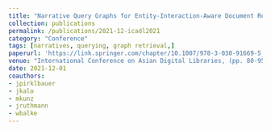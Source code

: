 ```yaml
---
title: "Narrative Query Graphs for Entity-Interaction-Aware Document Retrieval"
collection: publications
permalink: /publications/2021-12-icadl2021
category: "Conference"
tags: [narratives, querying, graph retrieval,]
paperurl: 'https://link.springer.com/chapter/10.1007/978-3-030-91669-5_7'
venue: "International Conference on Asian Digital Libraries, (pp. 80-95). Springer, Cham., 12/2021"
date: 2021-12-01
coauthors:
- jpirklbauer
- jkalo
- mkunz
- jruthmann
- wbalke
---
```

